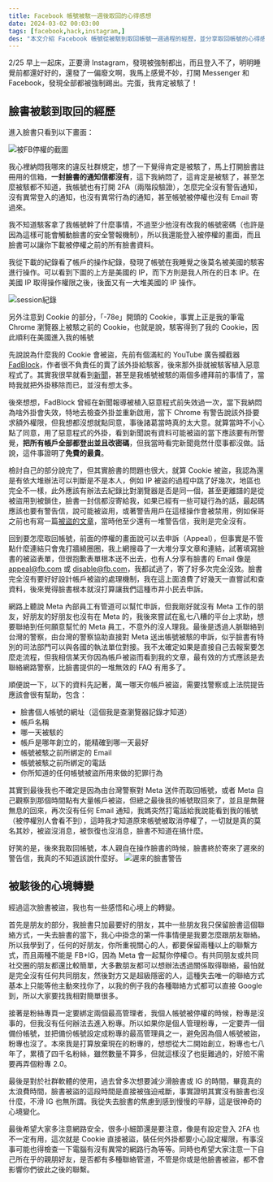 ```yaml
---
title: Facebook 帳號被駭一週後取回的心得感想
date: 2024-03-02 00:03:00
tags: [facebook,hack,instagram,]
des: "本文介紹 Facebook 帳號從被駭到取回帳號一週過程的經歷，並分享取回帳號的心得感想。"
---
```


2/25 早上一起床，正要滑 Instagram，發現被強制都出，而且登入不了，明明睡覺前都還好好的，還發了一偏廢文啊，我馬上感覺不妙，打開 Messenger 和 Facebook，發現全部都被強制踢出。完蛋，我肯定被駭了！

## 臉書被駭到取回的經歷

進入臉書只看到以下畫面：

![被FB停權的截圖](https://github.com/tigercosmos/blog/assets/18013815/cb00b449-c64b-49bf-b98e-768dbfa5455e)

我心裡納悶我哪來的違反社群規定，想了一下覺得肯定是被駭了，馬上打開臉書註冊用的信箱，**一封臉書的通知信都沒有**，這下我納悶了，這肯定是被駭了，甚至怎麼被駭都不知道，我帳號也有打開 2FA（兩階段驗證），怎麼完全沒有警告通知，沒有異常登入的通知，也沒有異常行為的通知，甚至帳號被停權也沒有 Email 寄過來。

我不知道駭客拿了我帳號幹了什麼事情，不過至少他沒有改我的帳號密碼（也許是因為這樣可能會觸動臉書的安全警報機制），所以我還能登入被停權的畫面，而且臉書可以讓你下載被停權之前的所有臉書資料。

我從下載的紀錄看了帳戶的操作紀錄，發現了帳號在我睡覺之後莫名被美國的駭客進行操作。可以看到下圖的上方是美國的 IP，而下方則是我人所在的日本 IP。在美國 IP 取得操作權限之後，後面又有一大堆美國的 IP 操作。

![session紀錄](https://github.com/tigercosmos/blog/assets/18013815/c2b2242c-8560-4c84-b3c8-329e2d677f5f)

另外注意到 Cookie 的部分，「-78e」開頭的 Cookie，事實上正是我的筆電 Chrome 瀏覽器上被駭之前的 Cookie，也就是說，駭客得到了我的 Cookie，因此順利在美國進入我的帳號

先說說為什麼我的 Cookie 會被盜，先前有個滿紅的 YouTube 廣告攔截器 [FadBlock](https://chromewebstore.google.com/detail/lmnhcklabcehiohmmeihcheoegomkghm)，作者很不負責任的賣了該外掛給駭客，後來那外掛就被駭客植入惡意程式了。其實我很早就看到[新聞](https://tw.news.yahoo.com/%E5%BF%AB%E5%88%AAyoutube%E5%BB%A3%E5%91%8A%E6%94%94%E6%88%AA%E5%99%A8-fadblock-%E9%96%8B%E7%99%BC%E8%80%85-%E8%A2%AB%E6%A4%8D%E5%85%A5%E6%83%A1%E6%84%8F%E7%A8%8B%E5%BC%8F-%E5%80%8B%E8%B3%87%E5%85%A8%E6%B4%A9%E9%9C%B2-064640006.html)，甚至是我帳號被駭的兩個多禮拜前的事情了，當時我就把外掛移除而已，並沒有想太多。

後來想想，FadBlock 曾經在新聞報導被植入惡意程式前失效過一次，當下我納悶為啥外掛會失效，特地去檢查外掛並重新啟用，當下 Chrome 有警告說該外掛要求額外權限，但我想都沒想就點同意，事後諸葛當時真的太大意。就算當時不小心點了同意，用了惡意程式的外掛，看到新聞說有資料可能被盜的當下應該要有所警覺，**把所有帳戶全部都登出並且改密碼**，但我當時看完新聞竟然什麼事都沒做。話說，這件事證明了**免費的最貴**。

檢討自己的部分說完了，但其實臉書的問題也很大，就算 Cookie 被盜，我認為還是有依大堆辦法可以判斷是不是本人，例如 IP 被盜的過程中跳了好幾次，地區也完全不一樣，此外應該有辦法去紀錄比對瀏覽器是否是同一個，甚至更離譜的是從被盜用到被鎖住，臉書一封信都沒寄給我，如果已經有一些可疑行為的話，最起碼應該也要有警告信，說可能被盜用，或著警告用戶在這樣操作會被禁用，例如保哥之前也有寫一篇[被盜的文章](https://blog.miniasp.com/post/2023/11/21/How-to-Recover-Your-Facebook-Account)，當時他至少還有一堆警告信，我則是完全沒有。

回到要怎麼取回帳號，前面的停權的畫面說可以去申訴（Appeal），但事實是不管點什麼連結只會鬼打牆繞圈圈，我上網搜尋了一大堆分享文章和連結，試著填寫臉書的被盜表單，但很抱歉表單根本送不出去，也有人分享有臉書的 Email 像是 appeal@fb.com 或 disable@fb.com，我都試過了，寄了好多次完全沒效。臉書完全沒有要好好設計帳戶被盜的處理機制，我在這上面浪費了好幾天一直嘗試和查資料，後來覺得臉書根本就沒打算讓我們這種市井小民去申訴。

網路上聽說 Meta 內部員工有管道可以幫忙申訴，但我剛好就沒有 Meta 工作的朋友，好朋友的好朋友也沒有在 Meta 的，我後來嘗試在亂七八糟的平台上求助，想要聯絡到任何願意幫忙的 Meta 員工，不意外的沒人理我。最後是透過人脈聯絡到台灣的警察，由台灣的警察協助直接對 Meta 送出帳號被駭的申訴，似乎臉書有特別的司法部門可以與各國的執法單位對接。我不太確定如果是直接自己去報案要怎麼走流程，但我相信某天你因為帳戶被盜而看到我的文章，最有效的方式應該是去聯絡網路警察，比臉書提供的一堆無效的 FAQ 有用多了。

順便說一下，以下的資料先記著，萬一哪天你帳戶被盜，需要找警察或上法院提告應該會很有幫助，包含：
- 臉書個人帳號的網址（這個我是查瀏覽器記錄才知道）
- 帳戶名稱
- 哪一天被駭的
- 帳戶是哪年創立的，能精確到哪一天最好
- 帳號被駭之前所綁定的 Email
- 帳號被駭之前所綁定的電話
- 你所知道的任何帳號被盜所用來做的犯罪行為

其實到最後我也不確定是因為由台灣警察對 Meta 送件而取回帳號，或者 Meta 自己觀察到那個時間點有大量帳戶被盜，但總之最後我的帳號取回來了，並且是無聲無息的回來，再次沒有任何 Email 通知，我媽突然打電話給我說能看到我的帳號（被停權別人會看不到），這時我才知道原來帳號被取消停權了，一切就是真的莫名其妙，被盜沒消息，被恢復也沒消息，臉書不知道在搞什麼。

好笑的是，後來我取回帳號，本人親自在操作臉書的時候，臉書終於寄來了遲來的警告信，我真的不知道該說什麼好。
![遲來的臉書警告](https://github.com/tigercosmos/blog/assets/18013815/9a2496ee-4df3-456c-aa2b-82a3e1ec914c)

## 被駭後的心境轉變

經過這次臉書被盜，我也有一些感悟和心境上的轉變。

首先是朋友的部分，我臉書只加最要好的朋友，其中一些朋友我只保留臉書這個聯絡方式，一失去臉書的當下，我心中掛念的第一件事情便是我要怎麼跟朋友聯絡。所以我學到了，任何的好朋友，你所重視關心的人，都要保留兩種以上的聯繫方式，而且兩種不能是 FB+IG，因為 Meta 會一起幫你停權🙃。有共同朋友或共同社交圈的朋友都還比較簡單，大多數朋友都可以想辦法透過關係取得聯絡，最怕就是完全沒有任何共同朋友，然後對方又是超級隱密的人，這種失去唯一的聯絡方式基本上只能等他主動來找你了，以我的例子我的各種聯絡方式都可以直接 Google 到，所以大家要找我相對簡單很多。

接著是粉絲專頁一定要綁定兩個最高管理者，我個人帳號被停權的時候，粉專是沒事的，但我沒有任何辦法去進入粉專。所以如果你是個人管理粉專，一定要弄一個備份帳號，並把備份帳號設定成粉專的最高管理員之一，避免因為個人帳號被盜，粉專也沒了。本來我是打算放棄現在的粉專的，想想從大二開始創立，粉專也七八年了，累積了四千名粉絲，雖然數量不算多，但就這樣沒了也挺難過的，好險不需要再弄個粉專 2.0。

最後是對於社群軟體的使用，過去曾多次想要減少滑臉書或 IG 的時間，畢竟真的太浪費時間，臉書被盜的這段時間是直接被強迫戒斷，事實證明其實沒有臉書也沒什麼，不滑 IG 也無所謂。我從失去臉書的焦慮到感到慢慢的平靜，這是很神奇的心境變化。

最後希望大家多注意網路安全，很多小細節還是要注意，像是有設定登入 2FA 也不一定有用，這次就是 Cookie 直接被盜，裝任何外掛都要小心設定權限，有事沒事可能也得檢查一下電腦有沒有異常的網路行為等等。同時也希望大家注意一下自己所在乎的親朋好友，是否都有多種聯絡管道，不管是你或是他臉書被盜，都不會影響你們彼此之後的聯繫。
